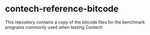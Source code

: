 # contech-reference-bitcode

This repository contains a copy of the bitcode files for the benchmark programs commonly used when testing Contech
